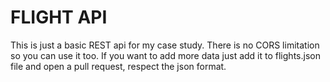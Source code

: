 # FLIGHT API
This is just a basic REST api for my case study. There is no CORS limitation so you can use it too. If you want to add more data just add it to flights.json file and open a pull request, respect the json format.